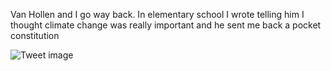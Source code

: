 Van Hollen and I go way back. In elementary school I wrote telling him I thought climate change was really important and he sent me back a pocket constitution


![Tweet image](/assets/crosspoast/Go02bFXagAELjuW.jpg)

